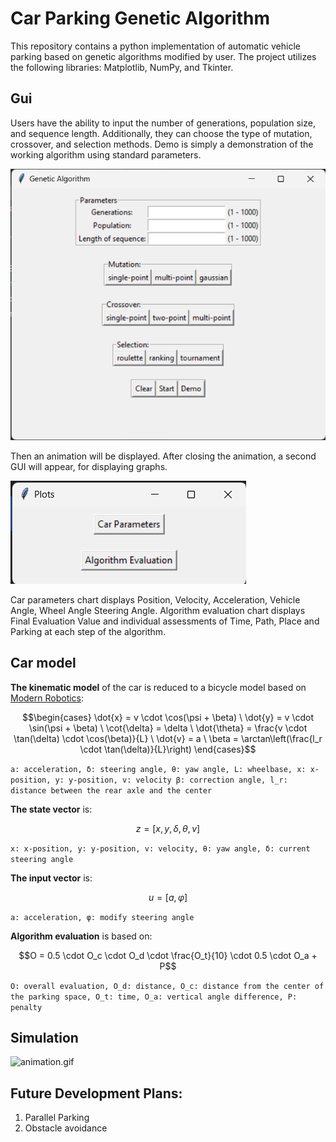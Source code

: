 # Car Parking Genetic Algorithm
This repository contains a python implementation of automatic vehicle parking based on genetic algorithms modified by user.
The project utilizes the following libraries: Matplotlib, NumPy, and Tkinter.

## Gui

Users have the ability to input the number of generations, population size, and sequence length. 
Additionally, they can choose the type of mutation, crossover, and selection methods. 
Demo is simply a demonstration of the working algorithm using standard parameters.

![gui.png](img%2Fgui.png)

Then an animation will be displayed. 
After closing the animation, a second GUI will appear, for displaying graphs.

![gui2.png](img%2Fgui2.png)

Car parameters chart displays Position, Velocity, Acceleration, Vehicle Angle, Wheel Angle Steering Angle.
Algorithm evaluation chart displays Final Evaluation Value and individual assessments of Time, Path, Place and Parking at each step of the algorithm.

## Car model
**The kinematic model** of the car is reduced to a bicycle model based on [Modern Robotics](https://www.google.com/books?hl=pl&lr=&id=5NzFDgAAQBAJ&oi=fnd&pg=PR11&dq=Modern+Robotics:+Mechanics,+Planning,+and+Control.+Cambridge+University&ots=qsIj_Zo1Ok&sig=6JGaOpg92ovUrMC5EKNKVRw8mQo):

```math
\begin{cases}
\dot{x} = v \cdot \cos(\psi + \beta) \
\dot{y} = v \cdot \sin(\psi + \beta) \
\cot{\delta} = \delta \
\dot{\theta} = \frac{v \cdot \tan(\delta) \cdot \cos(\beta)}{L} \
\dot{v} = a \
\beta = \arctan\left(\frac{l_r \cdot \tan(\delta)}{L}\right)
\end{cases}
```
```a: acceleration, δ: steering angle, θ: yaw angle, L: wheelbase, x: x-position, y: y-position, v: velocity β: correction angle, l_r: distance between the rear axle and the center```

**The state vector** is:
```math
z=[x,y,δ,θ,v]
```
```x: x-position, y: y-position, v: velocity, θ: yaw angle, δ: current steering angle```

**The input vector** is:
```math
u=[a, φ]
```
```a: acceleration, φ: modify steering angle```

**Algorithm evaluation** is based on:
```math
O = 0.5 \cdot O_c \cdot O_d \cdot \frac{O_t}{10} \cdot 0.5 \cdot O_a + P
```
```O: overall evaluation, O_d: distance, O_c: distance from the center of the parking space, O_t: time, O_a: vertical angle difference, P: penalty```

## Simulation

![animation.gif](img%2Fanimation.gif)

## Future Development Plans:

1. Parallel Parking
2. Obstacle avoidance





